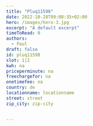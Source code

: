 ```yaml
---
title: "Pluq11598"
date: 2022-10-28T09:08:35+02:00
hero: /images/hero-3.jpg
excerpt: "A default excerpt"
timeToRead: 0
authors:
  - Paul
draft: false
id: pluq11598
slot: 1|2
kwh: na
priceperminute: na
freechargefor: na
onetimefee: na
country: de
locationname: locationname
street: street
zip_city: zip-city


---
```


